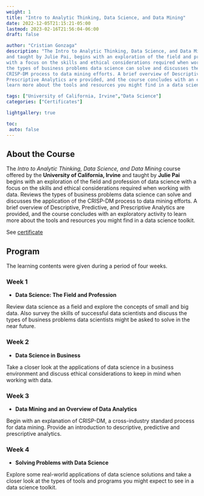 ```yaml
---
weight: 1
title: "Intro to Analytic Thinking, Data Science, and Data Mining"
date: 2022-12-05T21:15:21-05:00
lastmod: 2023-02-16T21:56:04-06:00
draft: false

author: "Cristian Gonzaga"
description: "The Intro to Analytic Thinking, Data Science, and Data Mining course, offered by the University of California, Irvine 
and taught by Julie Pai, begins with an exploration of the field and profession of data science 
with a focus on the skills and ethical considerations required when working with data. Reviews 
the types of business problems data science can solve and discusses the application of the 
CRISP-DM process to data mining efforts. A brief overview of Descriptive, Predictive, and 
Prescriptive Analytics are provided, and the course concludes with an exploratory activity to 
learn more about the tools and resources you might find in a data science toolkit."

tags: ["University of California, Irvine","Data Science"]
categories: ["Certificates"]

lightgallery: true

toc:
 auto: false
---
```

<!--more-->

## About the Course

The *Intro to Analytic Thinking, Data Science, and Data Mining* course offered by the **University of California, Irvine**
and taught by **Julie Pai** begins with an exploration of the field and profession of data science 
with a focus on the skills and ethical considerations required when working with data. Reviews 
the types of business problems data science can solve and discusses the application of the 
CRISP-DM process to data mining efforts. A brief overview of Descriptive, Predictive, and 
Prescriptive Analytics are provided, and the course concludes with an exploratory activity to 
learn more about the tools and resources you might find in a data science toolkit.

See [certificate](https://coursera.org/share/b08574d2fd357aefd7c95365add9e730)


## Program

The learning contents were given during a period of four weeks.

### Week 1
* **Data Science: The Field and Profession**

Review data science as a field and explore the concepts of small and big data. 
Also survey the skills of successful data scientists and discuss the types of 
business problems data scientists might be asked to solve in the near future.

### Week 2
* **Data Science in Business**

Take a closer look at the applications of data science in a business environment 
and discuss ethical considerations to keep in mind when working with data.

### Week 3
* **Data Mining and an Overview of Data Analytics**

Begin with an explanation of CRISP-DM, a cross-industry standard process for data 
mining. Provide an introduction to descriptive, predictive and prescriptive analytics.

### Week 4
* **Solving Problems with Data Science**

Explore some real-world applications of data science solutions and take a closer look 
at the types of tools and programs you might expect to see in a data science toolkit.
